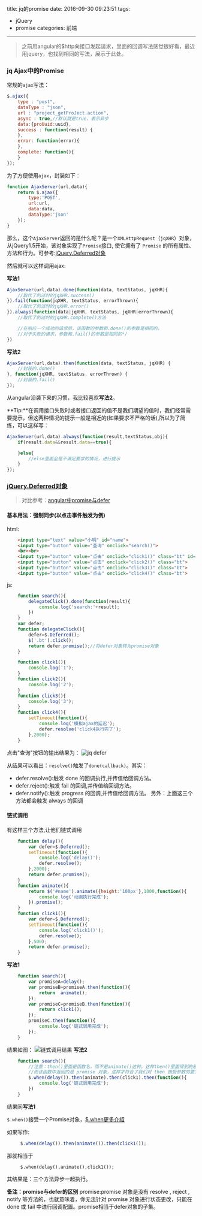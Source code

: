 title: jq的promise
date: 2016-09-30 09:23:51
tags: 
- jQuery
- promise
categories: 前端
---
>之前用angular的$http向接口发起请求，里面的回调写法感觉很好看，最近用jquery，也找到相同的写法，展示于此处。

### jq Ajax中的Promise

常规的`ajax`写法：
``` javascript
$.ajax({
    type : "post",
    dataType : "json",
    url : "project_getProJect.action",
    async : true,//默认就是true，表示异步
    data:{proUuid:uuid},
    success : function(result) {
    },
    error: function(error){
    },
    complete: function(){
    }
});
```
为了方便使用`ajax`，封装如下：
``` javascript
function AjaxServer(url,data){
    return $.ajax({
        type:'POST',
        url:url,
        data:data,
        dataType:'json'
    });
}
```
<!-- more -->
那么，这个`AjaxServer`返回的是什么呢？是一个`XMLHttpRequest`（`jqXHR`）对象，从jQuery1.5开始，该对象实现了`Promise`接口, 使它拥有了 `Promise` 的所有属性、方法和行为。可参考:[jQuery.Deferred对象](http://www.css88.com/jqapi-1.9/category/deferred-object/)

然后就可以这样调用ajax:

**写法1**
``` javascript
AjaxServer(url,data).done(function(data, textStatus, jqXHR){
    //取代了的过时的jqXHR.success()
}).fail(function(jqXHR, textStatus, errorThrown){
    //取代了的过时的jqXHR.error()
}).always(function(data|jqXHR, textStatus, jqXHR|errorThrown){
    //取代了的过时的jqXHR.complete()方法

    //在响应一个成功的请求后，该函数的参数和.done()的参数是相同的。
    //对于失败的请求，参数和.fail()的参数是相同的*/
})
```
**写法2**
``` javascript
AjaxServer(url,data).then(function(data, textStatus, jqXHR) {
    //封装的.done()
}, function(jqXHR, textStatus, errorThrown) {
    //封装的.fail()
});
```
从angular沿袭下来的习惯，我比较喜欢**写法2**。

**Tip:**在调用接口失败时或者接口返回的值不是我们期望的值时，我们经常需要提示，但这两种情况的提示一般是相近的(如果要求不严格的话),所以为了简练，可以这样写：
``` javascript
AjaxServer(url,data).always(function(result,textStatus,obj){
    if(result.data&&result.data==true){

    }else{
        //else里面全是不满足要求的情况，进行提示
    }
});
```
### [jQuery.Deferred对象](http://www.css88.com/jqapi-1.9/category/deferred-object/)
>对比参考：[angular中promise与defer](http://jintang.github.io/2016/04/19/angular%E4%B9%8Bpromise%E7%9A%84%E7%94%A8%E6%B3%95/)

#### 基本用法：强制同步(以点击事件触发为例)

html:
``` html
    <input type="text" value="小明" id="name">
    <input type="button" value="查询" onclick="search()">
    <br><br>
    <input type="button" value="点击" onclick="click1()" class="bt" id="click1">
    <input type="button" value="点击" onclick="click2()" class="bt">
    <input type="button" value="点击" onclick="click3()" class="bt">
    <input type="button" value="点击" onclick="click4()" class="bt">
```
js:
``` javascript
    function search(){
        delegateClick().done(function(result){
            console.log('search:'+result);
        })
    }
    var defer;
    function delegateClick(){
        defer=$.Deferred();
        $('.bt').click();
        return defer.promise();//将defer对象转为promise对象
    }

    function click1(){
        console.log('1');
    }
    function click2(){
        console.log('2');
    }
    function click3(){
        console.log('3');
    }
    function click4(){
        setTimeout(function(){
            console.log('模拟ajax的延迟');
            defer.resolve('click4执行完了');
        },2000);
    }
```
点击"查询"按钮的输出结果为：
![jq defer](https://tang-blog-1257996120.cos-website.ap-chengdu.myqcloud.com/jq/jq_promise1.png)

从结果可以看出：`resolve()`触发了`done(callback)`。其实：
- defer.resolve():触发 done 的回调执行,并传值给回调方法。
- defer.reject():触发 fail 的回调,并传值给回调方法。
- defer.notify():触发 progress 的回调,并传值给回调方法。
另外：上面这三个方法都会触发 always 的回调

#### 链式调用
有这样三个方法,让他们链式调用
``` javascript
    function delay(){
        var defer=$.Deferred();
        setTimeout(function(){
            console.log('delay()');
            defer.resolve();
        },2000);
        return defer.promise();
    }
    function animate(){
        return $('#name').animate({height:'100px'},1000,function(){
            console.log('动画执行完成');
        }).promise();
    }
    function click1(){
        var defer=$.Deferred();
        setTimeout(function(){
            console.log('click1()');
            defer.resolve();
        },500);
        return defer.promise();
    }
```
**写法1**
``` javascript
    function search(){
        var promiseA=delay();
        var promiseB=promiseA.then(function(){
            return  animate();
        });
        var promiseC=promiseB.then(function(){
            return click1();
        });
        promiseC.then(function(){
            console.log('链式调用完成');
        });
    }
```
结果如图：
![链式调用结果](https://tang-blog-1257996120.cos-website.ap-chengdu.myqcloud.com/jq/jq_promise2.png)
**写法2**
``` javascript
    function search(){
        //注意：then()里面是函数名，而不是animate()这种，这样then()里面得到的是一个匿名的函数体，
        //而该函数中返回的是 promise 对象，这样才符合了我们对 then 接受参数的要求
        $.when(delay()).then(animate).then(click1).then(function(){
            console.log('链式调用完成');
        })
    }
```
结果同**写法1**

`$.when()`接受一个Promise对象，[$.when更多介绍](http://www.css88.com/jqapi-1.9/jQuery.when/)

如果写作:
``` javascript
     $.when(delay()).then(animate()).then(click1());
```
那就相当于
``` jquery
     $.when(delay(),animate(),click1());
```
其结果是：三个方法异步一起执行。

**备注：promise与defer的区别**
promise:promise 对象是没有 resolve , reject , notify 等方法的，也就意味着，你无法针对 promise 对象进行状态更改，只能在 done 或 fail 中进行回调配置。promise相当于defer对象的子集。
